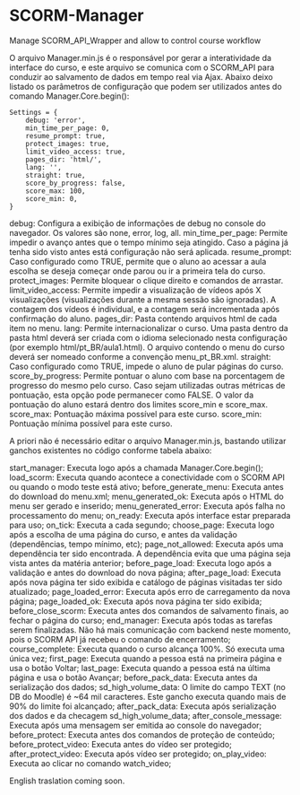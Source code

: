 SCORM-Manager
=============

Manage SCORM_API_Wrapper and allow to control course workflow

O arquivo Manager.min.js é o responsável por gerar a interatividade da interface do curso, e este arquivo se comunica com o SCORM_API para conduzir ao salvamento de dados em tempo real via Ajax. Abaixo deixo listado os parâmetros de configuração que podem ser utilizados antes do comando Manager.Core.begin():


	Settings = {
		debug: 'error',
		min_time_per_page: 0,
		resume_prompt: true,
		protect_images: true,
		limit_video_access: true,
		pages_dir: 'html/',
		lang: '',
		straight: true,
		score_by_progress: false,
		score_max: 100,
		score_min: 0,
	}


debug: Configura a exibição de informações de debug no console do navegador. Os valores são none, error, log, all.
min_time_per_page: Permite impedir o avanço antes que o tempo mínimo seja atingido. Caso a página já tenha sido visto antes está configuração não será aplicada.
resume_prompt: Caso configurado como TRUE, permite que o aluno ao acessar a aula escolha se deseja começar onde parou ou ir a primeira tela do curso.
protect_images: Permite bloquear o clique direito e comandos de arrastar.
limit_video_access: Permite impedir a visualização de vídeos após X visualizações (visualizações durante a mesma sessão são ignoradas). A contagem dos vídeos é individual, e a contagem será incrementada após confirmação do aluno.
pages_dir: Pasta contendo arquivos html de cada item no menu.
lang: Permite internacionalizar o curso. Uma pasta dentro da pasta html deverá ser criada com o idioma selecionado nesta configuração (por exemplo html/pt_BR/aula1.html). O arquivo contendo o menu do curso deverá ser nomeado conforme a convenção menu_pt_BR.xml.
straight: Caso configurado como TRUE, impede o aluno de pular páginas do curso.
score_by_progress: Permite pontuar o aluno com base na porcentagem de progresso do mesmo pelo curso. Caso sejam utilizadas outras métricas de pontuação, esta opção pode permanecer como FALSE. O valor da pontuação do aluno estará dentro dos limites score_min e score_max.
score_max: Pontuação máxima possível para este curso.
score_min: Pontuação mínima possível para este curso.

A priori não é necessário editar o arquivo Manager.min.js, bastando utilizar ganchos existentes no código conforme tabela abaixo:


start_manager: Executa logo após a chamada Manager.Core.begin();
load_scorm: Executa quando acontece a conectividade com o SCORM API ou quando o modo teste está ativo;
before_generate_menu: Executa antes do download do menu.xml;
menu_generated_ok: Executa após o HTML do menu ser gerado e inserido; 
menu_generated_error: Executa após falha no processamento do menu;
on_ready: Executa após interface estar preparada para uso;
on_tick: Executa a cada segundo;
choose_page: Executa logo após a escolha de uma página do curso, e antes da validação (dependências, tempo mínimo, etc);
page_not_allowed: Executa após uma dependência ter sido encontrada. A dependência evita que uma página seja vista antes da matéria anterior;
before_page_load: Executa logo após a validação e antes do download do nova página;
after_page_load: Executa após nova página ter sido exibida e catálogo de páginas visitadas ter sido atualizado;
page_loaded_error: Executa após erro de carregamento da nova página;
page_loaded_ok: Executa após nova página ter sido exibida;
before_close_scorm: Executa antes dos comandos de salvamento finais, ao fechar o página do curso;
end_manager: Executa após todas as tarefas serem finalizadas. Não há mais comunicação com backend neste momento, pois o SCORM API já recebeu o comando de encerramento;
course_complete: Executa quando o curso alcança 100%. Só executa uma única vez;
first_page: Executa quando a pessoa está na primeira página e usa o botão Voltar;
last_page: Executa quando a pessoa está na última página e usa o botão Avançar;
before_pack_data: Executa antes da serialização dos dados;
sd_high_volume_data: O limite do campo TEXT (no DB do Moodle) é ~64 mil caracteres. Este gancho executa quando mais de 90% do limite foi alcançado;
after_pack_data: Executa após serialização dos dados e da checagem sd_high_volume_data;
after_console_message: Executa após uma mensagem ser emitida ao console do navegador;
before_protect: Executa antes dos comandos de proteção de conteúdo;
before_protect_video: Executa antes do vídeo ser protegido;
after_protect_video: Executa após vídeo ser protegido;
on_play_video: Executa ao clicar no comando watch_video;

English traslation coming soon.

